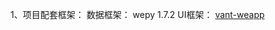 1、项目配套框架： 
    数据框架： wepy 1.7.2
      UI框架： [vant-weapp](https://youzan.github.io/vant-weapp/#/intro) 
      
